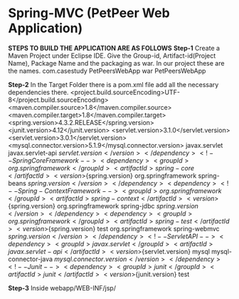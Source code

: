 # Spring-MVC (PetPeer Web Application)
**STEPS TO BUILD THE APPLICATION ARE AS FOLLOWS**
**Step-1** Create a Maven Project under Eclipse IDE. Give the Group-id, Artifact-id(Project Name), Package Name and the packaging as war. In our project these are the names.
                      <groupId>com.casestudy</groupId>
	                    <artifactId>PetPeersWebApp</artifactId>
	                    <packaging>war</packaging>
                      <finalName>PetPeersWebApp</finalName>
                      
**Step-2** In the Target Folder there is a pom.xml file add all the necessary dependencies there.
  <properties>
		<project.build.sourceEncoding>UTF-8</project.build.sourceEncoding>
		<maven.compiler.source>1.8</maven.compiler.source>
		<maven.compiler.target>1.8</maven.compiler.target>
		<spring.version>4.3.2.RELEASE</spring.version>
		<junit.version>4.12</junit.version>
		<servlet.version>3.1.0</servlet.version>
		<servlet.version>3.0.1</servlet.version>
		<mysql.connector.version>5.1.9</mysql.connector.version>
	</properties>
	<dependencies>
		<!--Servlet-Api -->
		<dependency>
			<groupId>javax.servlet</groupId>
			<artifactId>javax.servlet-api</artifactId>
			<version>${servlet.version}</version>
		</dependency>
		<!-- Spring Core Framework -->
		<dependency>
			<groupId>org.springframework</groupId>
			<artifactId>spring-core</artifactId>
			<version>${spring.version}</version>
		</dependency>
		<dependency>
      <!-- Spring-Beans Framework -->
			<groupId>org.springframework</groupId>
			<artifactId>spring-beans</artifactId>
			<version>${spring.version}</version>
		</dependency>
		<dependency>
      <!-- Spring-Context Framework -->
			<groupId>org.springframework</groupId>
			<artifactId>spring-context</artifactId>
			<version>${spring.version}</version>
		</dependency>
		<dependency>
			<groupId>org.springframework</groupId>
			<artifactId>spring-jdbc</artifactId>
			<version>${spring.version}</version>
		</dependency>
		<dependency>
			<groupId>org.springframework</groupId>
			<artifactId>spring-test</artifactId>
			<version>${spring.version}</version>
			<scope>test</scope>
		</dependency>
		<dependency>
      <!-- Spring-MVC Framework -->
			<groupId>org.springframework</groupId>
			<artifactId>spring-webmvc</artifactId>
			<version>${spring.version}</version>
		</dependency>
		<!-- Servlet API -->
		<dependency>
			<groupId>javax.servlet</groupId>
			<artifactId>javax.servlet-api</artifactId>
			<version>${servlet.version}</version>
		</dependency>
		<!-- MySQL database driver -->
		<dependency>
			<groupId>mysql</groupId>
			<artifactId>mysql-connector-java</artifactId>
			<version>${mysql.connector.version}</version>
		</dependency>
		<!-- Junit -->
		<dependency>
			<groupId>junit</groupId>
			<artifactId>junit</artifactId>
			<version>${junit.version}</version>
			<scope>test</scope>
		</dependency>
	</dependencies>
  
  **Step-3** Inside webapp/WEB-INF/jsp/
